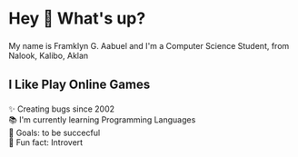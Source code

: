 <h1 align="left">Hey 👋 What's up?</h1>

###

<p align="left">My name is Framklyn G. Aabuel and I'm a Computer Science Student, from Nalook, Kalibo, Aklan</p>

###

<h2 align="left">I Like Play Online Games</h2>

###

<p align="left">✨ Creating bugs since 2002 <br>📚 I'm currently learning Programming Languages<br>🎯 Goals: to be succecful<br>🎲 Fun fact: Introvert</p>

###
